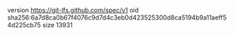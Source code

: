 version https://git-lfs.github.com/spec/v1
oid sha256:6a7d8ca0b67f4076c9d7d4c3eb0d423525300d8ca5194b9a11aeff54d225cb75
size 13931
